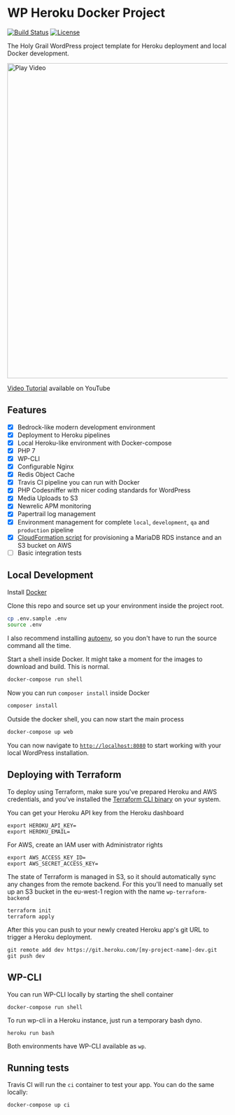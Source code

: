 # WP Heroku Docker Project
[![Build Status](https://travis-ci.org/anttiviljami/wordpress-heroku-docker-project.svg?branch=master)](https://travis-ci.org/anttiviljami/wordpress-heroku-docker-project) [![License](http://img.shields.io/:license-gpl3-blue.svg)](http://www.gnu.org/licenses/gpl-3.0.html)

The Holy Grail WordPress project template for Heroku deployment and local Docker development.

<a href="https://youtu.be/ClXEgS-Z-pI" target="_blank"><img alt="Play Video" width=720 src="https://cloud.githubusercontent.com/assets/6105650/26076788/9cc057b6-39c2-11e7-8339-082ab9654751.png"></a>

[Video Tutorial](https://youtu.be/ClXEgS-Z-pI) available on YouTube

## Features

- [x] Bedrock-like modern development environment
- [x] Deployment to Heroku pipelines
- [x] Local Heroku-like environment with Docker-compose
- [x] PHP 7
- [x] WP-CLI
- [x] Configurable Nginx
- [x] Redis Object Cache
- [x] Travis CI pipeline you can run with Docker
- [x] PHP Codesniffer with nicer coding standards for WordPress
- [x] Media Uploads to S3
- [x] Newrelic APM monitoring
- [x] Papertrail log management
- [x] Environment management for complete `local`, `development`, `qa` and `production` pipeline
- [x] [CloudFormation script](https://github.com/anttiviljami/wordpress-heroku-docker-project/blob/master/tools/cloudformation.json)
for provisioning a MariaDB RDS instance and an S3 bucket on AWS
- [ ] Basic integration tests

## Local Development

Install [Docker](https://www.docker.com/)

Clone this repo and source set up your environment inside the project root.

```bash
cp .env.sample .env
source .env
```

I also recommend installing [autoenv](https://github.com/kennethreitz/autoenv),
so you don't have to run the source command all the time.

Start a shell inside Docker. It might take a moment for the images to download
and build. This is normal.

```bash
docker-compose run shell
```

Now you can run `composer install` inside Docker

```bash
composer install
```

Outside the docker shell, you can now start the main process

```bash
docker-compose up web
```

You can now navigate to [`http://localhost:8080`](http://localhost:8080) to
start working with your local WordPress installation.

## Deploying with Terraform

To deploy using Terraform, make sure you've prepared Heroku and AWS credentials,
and you've installed the [Terraform CLI binary](https://www.terraform.io/downloads.html)
on your system.

You can get your Heroku API key from the Heroku dashboard
```
export HEROKU_API_KEY=
export HEROKU_EMAIL=
```

For AWS, create an IAM user with Administrator rights
```
export AWS_ACCESS_KEY_ID=
export AWS_SECRET_ACCESS_KEY=
```

The state of Terraform is managed in S3, so it should automatically sync any
changes from the remote backend. For this you'll need to manually set up an S3
bucket in the eu-west-1 region with the name `wp-terraform-backend`

```
terraform init
terraform apply
```

After this you can push to your newly created Heroku app's git URL to trigger
a Heroku deployment.

```
git remote add dev https://git.heroku.com/[my-project-name]-dev.git
git push dev
```

## WP-CLI

You can run WP-CLI locally by starting the shell container

```
docker-compose run shell
```

To run wp-cli in a Heroku instance, just run a temporary bash dyno.

```
heroku run bash
```

Both environments have WP-CLI available as `wp`.

## Running tests

Travis CI will run the `ci` container to test your app. You can do the same
locally:

```
docker-compose up ci
```

